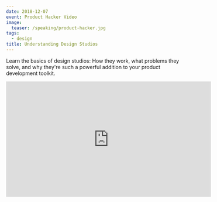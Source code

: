 ```yaml
---
date: 2018-12-07
event: Product Hacker Video
image:
  teaser: /speaking/product-hacker.jpg
tags:
  - design
title: Understanding Design Studios
---
```


Learn the basics of design studios: How they work, what problems they solve, and why they're such a powerful addition to your product development toolkit.

<iframe width="560" height="315" src="https://www.youtube.com/embed/ZRgYPg3HYyA" frameborder="0" allow="accelerometer; autoplay; encrypted-media; gyroscope; picture-in-picture" allowfullscreen></iframe>

